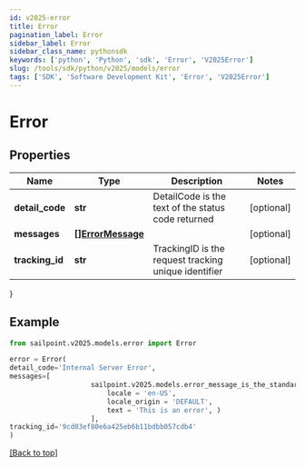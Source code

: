 ```yaml
---
id: v2025-error
title: Error
pagination_label: Error
sidebar_label: Error
sidebar_class_name: pythonsdk
keywords: ['python', 'Python', 'sdk', 'Error', 'V2025Error']
slug: /tools/sdk/python/v2025/models/error
tags: ['SDK', 'Software Development Kit', 'Error', 'V2025Error']
---
```


# Error

## Properties

| Name | Type | Description | Notes |
| --- | --- | --- | --- |
| **detail_code** | **str** | DetailCode is the text of the status code returned | [optional] |
| **messages** | [**[]ErrorMessage**](error-message) |  | [optional] |
| **tracking_id** | **str** | TrackingID is the request tracking unique identifier | [optional] |

}

## Example

```python
from sailpoint.v2025.models.error import Error

error = Error(
detail_code='Internal Server Error',
messages=[
                    sailpoint.v2025.models.error_message_is_the_standard_api_error_response_message_type/.ErrorMessage is the standard API error response message type.(
                        locale = 'en-US',
                        locale_origin = 'DEFAULT',
                        text = 'This is an error', )
                    ],
tracking_id='9cd03ef80e6a425eb6b11bdbb057cdb4'
)

```

[[Back to top]](#)
